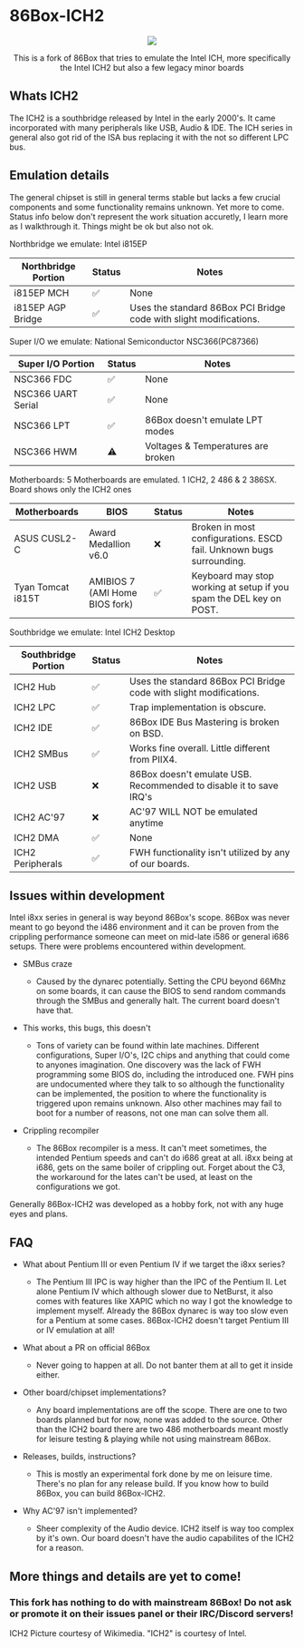 <h1>86Box-ICH2</h1>


<p align="center"><img src="https://upload.wikimedia.org/wikipedia/commons/thumb/a/ab/Intel_ICH2.jpg/240px-Intel_ICH2.jpg"></p>

<p align="center">This is a fork of 86Box that tries to emulate the Intel ICH, more specifically the Intel ICH2 but also a few legacy minor boards</p>

<h2>Whats ICH2</h2>
The ICH2 is a southbridge released by Intel in the early 2000's. It came incorporated with many peripherals like USB, Audio & IDE. The ICH series in general also got rid of the ISA bus replacing it with the not so different LPC bus.

<h2>Emulation details</h2>
The general chipset is still in general terms stable but lacks a few crucial components and some functionality remains unknown. Yet more to come. Status info below don't represent the work situation accuretly, I learn more as I walkthrough it. Things might be ok but also not ok.

Northbridge we emulate: Intel i815EP

|Northbridge Portion|Status|Notes                                                             |
|-------------------|------|------------------------------------------------------------------|
|i815EP MCH         |✅   |None                                                              |
|i815EP AGP Bridge  |✅   |Uses the standard 86Box PCI Bridge code with slight modifications.|

Super I/O we emulate: National Semiconductor NSC366(PC87366)

|Super I/O Portion|Status|Notes                             |
|-----------------|------|----------------------------------|
|NSC366 FDC        |✅   |None                              |
|NSC366 UART Serial|✅   |None                              |
|NSC366 LPT        |✅   |86Box doesn't emulate LPT modes   |
|NSC366 HWM        |⚠️   |Voltages & Temperatures are broken|

Motherboards: 5 Motherboards are emulated. 1 ICH2, 2 486 & 2 386SX. Board shows only the ICH2 ones

|Motherboards     |BIOS                          |Status|Notes                                                             |
|-----------------|------------------------------|------|------------------------------------------------------------------|
|ASUS CUSL2-C     |Award Medallion v6.0          |❌   |Broken in most configurations. ESCD fail. Unknown bugs surrounding.|
|Tyan Tomcat i815T|AMIBIOS 7 (AMI Home BIOS fork)|✅   |Keyboard may stop working at setup if you spam the DEL key on POST.|

Southbridge we emulate: Intel ICH2 Desktop

|Southbridge Portion|Status|Notes                                                            |
|-------------------|------|-----------------------------------------------------------------|
|ICH2 Hub           |✅   |Uses the standard 86Box PCI Bridge code with slight modifications.|
|ICH2 LPC           |✅   |Trap implementation is obscure.                                   |
|ICH2 IDE           |✅   |86Box IDE Bus Mastering is broken on BSD.                         |
|ICH2 SMBus         |✅   |Works fine overall. Little different from PIIX4.                  |
|ICH2 USB           |❌   |86Box doesn't emulate USB. Recommended to disable it to save IRQ's|
|ICH2 AC'97         |❌   |AC'97 WILL NOT be emulated anytime                                |
|ICH2 DMA           |✅   |None                                                              |
|ICH2 Peripherals   |✅   |FWH functionality isn't utilized by any of our boards.            |

<h2>Issues within development</h2>
Intel i8xx series in general is way beyond 86Box's scope. 86Box was never meant to go beyond the i486 environment and it can be proven from the crippling performance someone can meet on mid-late i586 or general i686 setups. There were problems encountered within development.

* SMBus craze
    - Caused by the dynarec potentially. Setting the CPU beyond 66Mhz on some boards, it can cause the BIOS to send random commands through the SMBus and generally halt. The current board doesn't have that.

* This works, this bugs, this doesn't
    - Tons of variety can be found within late machines. Different configurations, Super I/O's, I2C chips and anything that could come to anyones imagination. One discovery was the lack of FWH programming some BIOS do, including the introduced one. FWH pins are undocumented where they talk to so although the functionality can be implemented, the position to where the functionality is triggered upon remains unknown. Also other machines may fail to boot for a number of reasons, not one man can solve them all.

* Crippling recompiler
    - The 86Box recompiler is a mess. It can't meet sometimes, the intended Pentium speeds and can't do i686 great at all. i8xx being at i686, gets on the same boiler of crippling out. Forget about the C3, the workaround for the lates can't be used, at least on the configurations we got.

Generally 86Box-ICH2 was developed as a hobby fork, not with any huge eyes and plans.

<h2>FAQ</h2>

* What about Pentium III or even Pentium IV if we target the i8xx series?
    - The Pentium III IPC is way higher than the IPC of the Pentium II. Let alone Pentium IV which although slower due to NetBurst, it also comes with features like XAPIC which no way I got the knowledge to implement myself. Already the 86Box dynarec is way too slow even for a Pentium at some cases. 86Box-ICH2 doesn't target Pentium III or IV emulation at all!

* What about a PR on official 86Box
    - Never going to happen at all. Do not banter them at all to get it inside either.

* Other board/chipset implementations?
    - Any board implementations are off the scope. There are one to two boards planned but for now, none was added to the source. Other than the ICH2 board there are two 486 motherboards meant mostly for leisure testing & playing while not using mainstream 86Box.

* Releases, builds, instructions?
    - This is mostly an experimental fork done by me on leisure time. There's no plan for any release build. If you know how to build 86Box, you can build 86Box-ICH2.

* Why AC'97 isn't implemented?
    - Sheer complexity of the Audio device. ICH2 itself is way too complex by it's own. Our board doesn't have the audio capabilites of the ICH2 for a reason.

<h2>More things and details are yet to come!</h2>
<h3>This fork has nothing to do with mainstream 86Box! Do not ask or promote it on their issues panel or their IRC/Discord servers!</h3>
ICH2 Picture courtesy of Wikimedia. "ICH2" is courtesy of Intel.